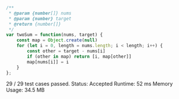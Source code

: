 ```javascript
/**
 * @param {number[]} nums
 * @param {number} target
 * @return {number[]}
 */
var twoSum = function(nums, target) {
    const map = Object.create(null)
    for (let i = 0, length = nums.length; i < length; i++) {
        const other = target - nums[i]
        if (other in map) return [i, map[other]]
        map[nums[i]] = i
    }
};
```

29 / 29 test cases passed.
Status: Accepted
Runtime: 52 ms
Memory Usage: 34.5 MB
